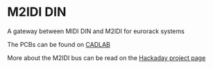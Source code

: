 # M2IDI DIN
 
<p> A gateway between MIDI DIN and M2IDI for eurorack systems </p>

<p> The PCBs can be found on 
<a href="https://cadlab.io/project/25234">CADLAB</a>
 </p>

<p> More about the M2IDI bus can be read on the <a href="https://hackaday.io/project/182092-modular-midi">Hackaday project page</a> </p>
